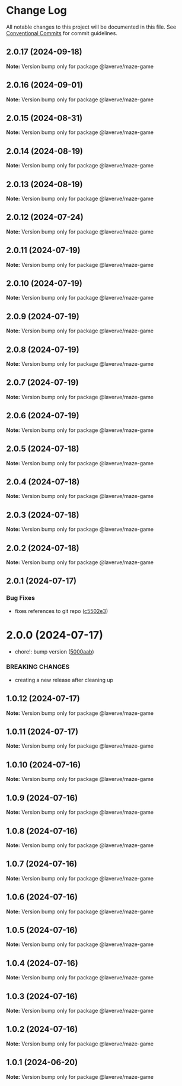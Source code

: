 # Change Log

All notable changes to this project will be documented in this file.
See [Conventional Commits](https://conventionalcommits.org) for commit guidelines.

## 2.0.17 (2024-09-18)

**Note:** Version bump only for package @laverve/maze-game

## 2.0.16 (2024-09-01)

**Note:** Version bump only for package @laverve/maze-game

## 2.0.15 (2024-08-31)

**Note:** Version bump only for package @laverve/maze-game

## 2.0.14 (2024-08-19)

**Note:** Version bump only for package @laverve/maze-game

## 2.0.13 (2024-08-19)

**Note:** Version bump only for package @laverve/maze-game

## 2.0.12 (2024-07-24)

**Note:** Version bump only for package @laverve/maze-game

## 2.0.11 (2024-07-19)

**Note:** Version bump only for package @laverve/maze-game

## 2.0.10 (2024-07-19)

**Note:** Version bump only for package @laverve/maze-game

## 2.0.9 (2024-07-19)

**Note:** Version bump only for package @laverve/maze-game

## 2.0.8 (2024-07-19)

**Note:** Version bump only for package @laverve/maze-game

## 2.0.7 (2024-07-19)

**Note:** Version bump only for package @laverve/maze-game

## 2.0.6 (2024-07-19)

**Note:** Version bump only for package @laverve/maze-game

## 2.0.5 (2024-07-18)

**Note:** Version bump only for package @laverve/maze-game

## 2.0.4 (2024-07-18)

**Note:** Version bump only for package @laverve/maze-game

## 2.0.3 (2024-07-18)

**Note:** Version bump only for package @laverve/maze-game

## 2.0.2 (2024-07-18)

**Note:** Version bump only for package @laverve/maze-game

## 2.0.1 (2024-07-17)

### Bug Fixes

-   fixes references to git repo ([c5502e3](https://github.com/laverve/fusion/commit/c5502e39d80f40db83e3d9a49b1bfb1ba1984fc1))

# 2.0.0 (2024-07-17)

-   chore!: bump version ([5000aab](https://github.com/laverve/games/commit/5000aaba0487d91b51c023333dd07637167cc221))

### BREAKING CHANGES

-   creating a new release after cleaning up

## 1.0.12 (2024-07-17)

**Note:** Version bump only for package @laverve/maze-game

## 1.0.11 (2024-07-17)

**Note:** Version bump only for package @laverve/maze-game

## 1.0.10 (2024-07-16)

**Note:** Version bump only for package @laverve/maze-game

## 1.0.9 (2024-07-16)

**Note:** Version bump only for package @laverve/maze-game

## 1.0.8 (2024-07-16)

**Note:** Version bump only for package @laverve/maze-game

## 1.0.7 (2024-07-16)

**Note:** Version bump only for package @laverve/maze-game

## 1.0.6 (2024-07-16)

**Note:** Version bump only for package @laverve/maze-game

## 1.0.5 (2024-07-16)

**Note:** Version bump only for package @laverve/maze-game

## 1.0.4 (2024-07-16)

**Note:** Version bump only for package @laverve/maze-game

## 1.0.3 (2024-07-16)

**Note:** Version bump only for package @laverve/maze-game

## 1.0.2 (2024-07-16)

**Note:** Version bump only for package @laverve/maze-game

## 1.0.1 (2024-06-20)

**Note:** Version bump only for package @laverve/maze-game
